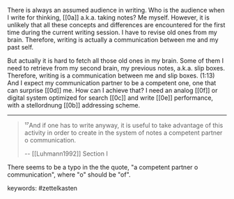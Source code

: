 There is always an assumed audience in writing.
Who is the audience when I write for thinking, [[0a]] a.k.a. taking notes?
Me myself.
However, it is unlikely that all these concepts and differences are encountered for the first time during the current writing session.
I have to revise old ones from my brain.
Therefore, writing is actually a communication between me and my past self.

But actually it is hard to fetch all those old ones in my brain.
Some of them I need to retrieve from my second brain, my previous notes, a.k.a. slip boxes.
Therefore, writing is a communication between me and slip boxes. (1:13)
And I expect my communication partner to be a competent one, one that can surprise [[0d]] me.
How can I achieve that?
I need an analog [[0f]] or digital system optimized for search [[0c]] and write [[0e]] performance, with a stellordnung [[0b]] addressing scheme.

---

> ¹⁷And if one has to write anyway, it is useful to take advantage of this activity in order to create in the system of notes a competent partner o communication.
>
> -- [[Luhmann1992]] Section I

There seems to be a typo in the the quote, "a competent partner o communication",
where "o" should be "of".

keywords: #zettelkasten